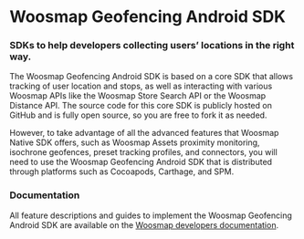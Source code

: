 # Woosmap Geofencing Android SDK

### SDKs to help developers collecting users’ locations in the right way.

The Woosmap Geofencing Android SDK is based on a core SDK that allows tracking of user location and stops, as well as interacting with various Woosmap APIs like the Woosmap Store Search API or the Woosmap Distance API. The source code for this core SDK is publicly hosted on GitHub and is fully open source, so you are free to fork it as needed.

However, to take advantage of all the advanced features that Woosmap Native SDK offers, such as Woosmap Assets proximity monitoring, isochrone geofences, preset tracking profiles, and connectors, you will need to use the Woosmap Geofencing Android SDK that is distributed through platforms such as Cocoapods, Carthage, and SPM.

### Documentation

All feature descriptions and guides to implement the Woosmap Geofencing Android SDK are available on the [Woosmap developers documentation](https://developers.woosmap.com/products/geofencing-sdk/get-started/).
